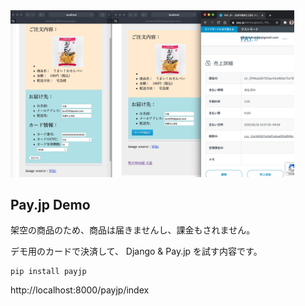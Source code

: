 <img src="img.jpg " width="90%">

## Pay.jp Demo

架空の商品のため、商品は届きませんし、課金もされません。

デモ用のカードで決済して、 Django & Pay.jp を試す内容です。

```
pip install payjp
```

http://localhost:8000/payjp/index
